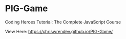 # PIG-Game
Coding Heroes Tutorial: The Complete JavaScript Course

View Here: https://chriswrendev.github.io/PIG-Game/
